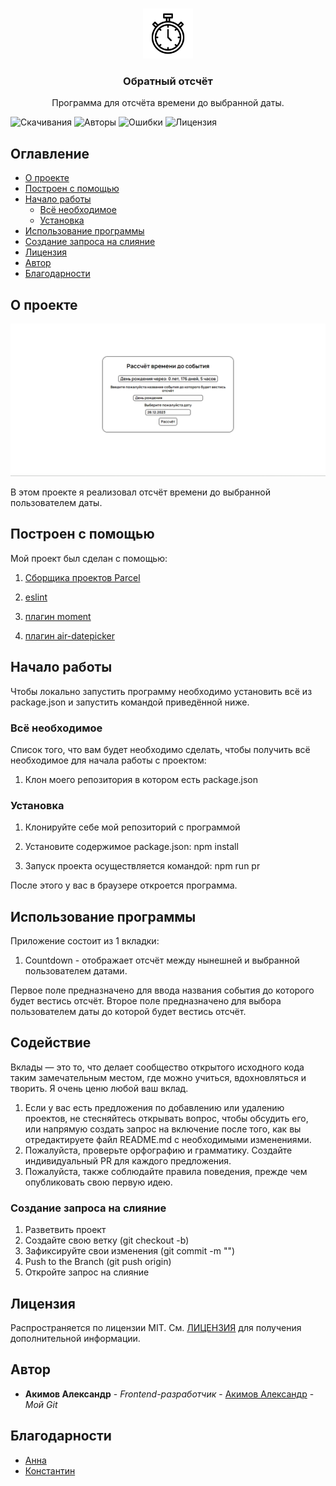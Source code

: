 <br/>
<p align="center">
  <a href="https://github.com/Kustiche/Countdown">
    <img src="resources/favicon/favicon.svg" alt="Logo" width="80" height="80">
  </a>

  <h3 align="center">Обратный отсчёт</h3>

  <p align="center">
    Программа для отсчёта времени до выбранной даты.
  </p>
</p>

![Скачивания](https://img.shields.io/github/downloads/Kustiche/Countdown/total) ![Авторы](https://img.shields.io/github/contributors/Kustiche/Countdown?color=dark-green) ![Ошибки](https://img.shields.io/github/issues/Kustiche/Countdown) ![Лицензия](https://img.shields.io/github/license/Kustiche/Countdown)

## Оглавление

- [О проекте](#О-проекте)
- [Построен с помощью](#Построен-с-помощью)
- [Начало работы](#Начало-работы)
  - [Всё необходимое](#Всё-необходимое)
  - [Установка](#Установка)
- [Использование программы](#Использование-программы)
- [Создание запроса на слияние](#Создание-запроса-на-слияние)
- [Лицензия](#Лицензия)
- [Автор](#Автор)
- [Благодарности](#Благодарности)

## О проекте

![Screen Shot](img/countdown.png)

В этом проекте я реализовал отсчёт времени до выбранной пользователем даты.

## Построен с помощью

Мой проект был сделан с помощью:

1. [Сборщика проектов Parcel](https://ru.parceljs.org/)

2. [eslint](https://www.npmjs.com/package/eslint)

3. [плагин moment](https://momentjs.com/)

4. [плагин air-datepicker](https://air-datepicker.com/ru)

## Начало работы

Чтобы локально запустить программу необходимо установить всё из package.json и запустить командой приведённой ниже.

### Всё необходимое

Список того, что вам будет необходимо сделать, чтобы получить всё необходимое для начала работы с проектом:

1. Клон моего репозитория в котором есть package.json

### Установка

1. Клонируйте себе мой репозиторий с программой

2. Установите содержимое package.json:
   npm install

3. Запуск проекта осуществляется командой:
   npm run pr

После этого у вас в браузере откроется программа.

## Использование программы

Приложение состоит из 1 вкладки:

1. Countdown - отображает отсчёт между нынешней и выбранной пользователем датами.

Первое поле предназначено для ввода названия события до которого будет вестись отсчёт.
Второе поле предназначено для выбора пользователем даты до которой будет вестись отсчёт.

## Содействие

Вклады — это то, что делает сообщество открытого исходного кода таким замечательным местом, где можно учиться, вдохновляться и творить. Я очень ценю любой ваш вклад.

1. Если у вас есть предложения по добавлению или удалению проектов, не стесняйтесь открывать вопрос, чтобы обсудить его, или напрямую создать запрос на включение после того, как вы отредактируете файл README.md с необходимыми изменениями.
2. Пожалуйста, проверьте орфографию и грамматику. Создайте индивидуальный PR для каждого предложения.
3. Пожалуйста, также соблюдайте правила поведения, прежде чем опубликовать свою первую идею.

### Создание запроса на слияние

1. Разветвить проект
2. Создайте свою ветку (git checkout -b)
3. Зафиксируйте свои изменения (git commit -m "")
4. Push to the Branch (git push origin)
5. Откройте запрос на слияние

## Лицензия

Распространяется по лицензии MIT. См. [ЛИЦЕНЗИЯ](https://github.com/Kustiche/Countdown/blob/main/LICENSE) для получения дополнительной информации.

## Автор

- **Акимов Александр** - _Frontend-разработчик_ - [Акимов Александр](https://github.com/Kustiche) - _Мой Git_

## Благодарности

- [Анна](https://github.com/enotstitch)
- [Константин](https://github.com/ZayRexan)
